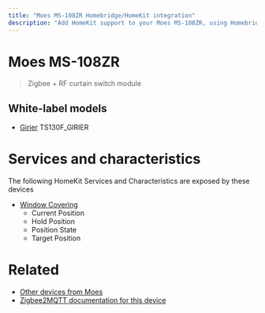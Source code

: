 ```yaml
---
title: "Moes MS-108ZR Homebridge/HomeKit integration"
description: "Add HomeKit support to your Moes MS-108ZR, using Homebridge, Zigbee2MQTT and homebridge-z2m."
---
```

<!---
This file has been GENERATED using src/docgen/docgen.ts
DO NOT EDIT THIS FILE MANUALLY!
-->
# Moes MS-108ZR
> Zigbee + RF curtain switch module


## White-label models
* [Girier](../index.md#girier) TS130F_GIRIER

# Services and characteristics
The following HomeKit Services and Characteristics are exposed by
these devices

* [Window Covering](../../cover.md)
  * Current Position
  * Hold Position
  * Position State
  * Target Position


# Related
* [Other devices from Moes](../index.md#moes)
* [Zigbee2MQTT documentation for this device](https://www.zigbee2mqtt.io/devices/MS-108ZR.html)